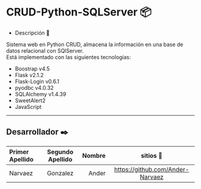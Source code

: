 # CRUD-Python-SQLServer  📦

 * Descripción 📖  
 
  Sistema web en Python CRUD, almacena la información en una base de datos relacional con SQlServer.  
  Está implementado con las siguientes tecnologías:
  * Boostrap v4.5 
  * Flask v2.1.2
  * Flask-Login v0.6.1
  * pyodbc v4.0.32
  * SQLAlchemy v1.4.39
  * SweetAlert2
  * JavaScript
 
 
  -----------------


Desarrollador  ✒️
------------------
| Primer Apellido | Segundo Apellido | Nombre | sitios 📌  |
| :-------- | :-------: | --------: | :-------: |
| Narvaez | Gonzalez | Ander | https://github.com/Ander-Narvaez |
